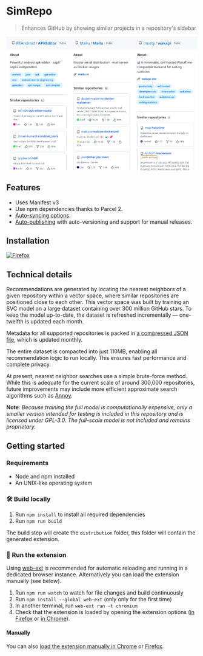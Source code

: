 # SimRepo

[link-rgh]: https://github.com/sindresorhus/refined-github
[link-ngh]: https://github.com/sindresorhus/notifier-for-github
[link-hfog]: https://github.com/sindresorhus/hide-files-on-github
[link-tsconfig]: https://github.com/sindresorhus/tsconfig
[link-options-sync]: https://github.com/fregante/webext-options-sync
[link-cws-keys]: https://github.com/fregante/chrome-webstore-upload-keys
[link-amo-keys]: https://addons.mozilla.org/en-US/developers/addon/api/key

> Enhances GitHub by showing similar projects in a repository's sidebar

![Preview](media/previewer.png)

## Features

- Uses Manifest v3
- Use npm dependencies thanks to Parcel 2.
- [Auto-syncing options](#auto-syncing-options).
- [Auto-publishing](#publishing) with auto-versioning and support for manual releases.

## Installation

<a href="https://addons.mozilla.org/en-US/firefox/addon/simrepo/" target="_blank"><img src="https://imgur.com/ihXsdDO.png" width="64" height="64" alt="Firefox"></a>
<!-- <a href="https://chrome.google.com/webstore/detail/insa-login-rememberer/alnfaipldfkadlijdfjbkclngnmfokph?hl=fr&authuser=0" target="_blank"><img src="https://imgur.com/z8yjLZ2.png" width="64" height="64" alt="Brave"></a> -->
<!-- <a href="https://chrome.google.com/webstore/detail/insa-login-rememberer/alnfaipldfkadlijdfjbkclngnmfokph?hl=fr&authuser=0" target="_blank"><img src="https://imgur.com/3C4iKO0.png" width="64" height="64" alt="Chrome"></a> -->
<!-- <a href="https://chrome.google.com/webstore/detail/insa-login-rememberer/alnfaipldfkadlijdfjbkclngnmfokph?hl=fr&authuser=0" target="_blank"><img src="https://imgur.com/vMcaXaw.png" width="64" height="64" alt="Edge"></a> -->
<!-- <a href="https://chrome.google.com/webstore/detail/insa-login-rememberer/alnfaipldfkadlijdfjbkclngnmfokph?hl=fr&authuser=0" target="_blank"><img src="https://imgur.com/EuDp4vP.png" width="64" height="64" alt="Vivaldi"></a> -->
<!-- <a href="https://chrome.google.com/webstore/detail/insa-login-rememberer/alnfaipldfkadlijdfjbkclngnmfokph?hl=fr&authuser=0" target="_blank"><img src="https://imgur.com/nSJ9htU.png" width="64" height="64" alt="Opera"></a> -->
<!-- <a href="https://github.com/Mubelotix/insa-login-rememberer/releases/download/v3/164d1a1b8f5d4b7184ce-3.0.xpi" target="_blank"><img src="https://imgur.com/MQYBSrD.png" width="64" height="64" alt="Tor"></a> -->
<!--
<a href="https://bitwarden.com/download/" target="_blank"><img src="https://imgur.com/ENbaWUu.png" width="64" height="64"></a>
-->

## Technical details

Recommendations are generated by locating the nearest neighbors of a given repository within a vector space, where similar repositories are positioned close to each other. This vector space was built by training an SVC model on a large dataset containing over 300 million GitHub stars. To keep the model up-to-date, the dataset is refreshed incrementally — one-twelfth is updated each month.

Metadata for all supported repositories is packed in [a compressed JSON file](https://github.com/Mubelotix/SimRepo/blob/main/static/repos-json-gz), which is updated monthly.

The entire dataset is compacted into just 110MB, enabling all recommendation logic to run locally. This ensures fast performance and complete privacy.

At present, nearest neighbor searches use a simple brute-force method. While this is adequate for the current scale of around 300,000 repositories, future improvements may include more efficient approximate search algorithms such as [Annoy](https://github.com/spotify/annoy).

**Note**: _Because training the full model is computationally expensive, only a smaller version intended for testing is included in this repository and is licensed under GPL-3.0. The full-scale model is not included and remains proprietary._

## Getting started

### Requirements

- Node and npm installed
- An UNIX-like operating system

### 🛠 Build locally

1. Run `npm install` to install all required dependencies
2. Run `npm run build`

The build step will create the `distribution` folder, this folder will contain the generated extension.

### 🏃 Run the extension

Using [web-ext](https://extensionworkshop.com/documentation/develop/getting-started-with-web-ext/) is recommended for automatic reloading and running in a dedicated browser instance. Alternatively you can load the extension manually (see below).

1. Run `npm run watch` to watch for file changes and build continuously
2. Run `npm install --global web-ext` (only only for the first time)
3. In another terminal, run `web-ext run -t chromium`
4. Check that the extension is loaded by opening the extension options ([in Firefox](media/extension_options_firefox.png) or [in Chrome](media/extension_options_chrome.png)).

#### Manually

You can also [load the extension manually in Chrome](https://www.smashingmagazine.com/2017/04/browser-extension-edge-chrome-firefox-opera-brave-vivaldi/#google-chrome-opera-vivaldi) or [Firefox](https://www.smashingmagazine.com/2017/04/browser-extension-edge-chrome-firefox-opera-brave-vivaldi/#mozilla-firefox).

